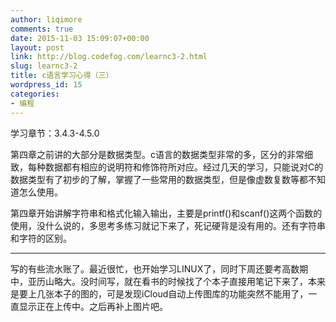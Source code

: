 ```yaml
---
author: liqimore
comments: true
date: 2015-11-03 15:09:07+00:00
layout: post
link: http://blog.codefog.com/learnc3-2.html
slug: learnc3-2
title: c语言学习心得（三）
wordpress_id: 15
categories:
- 编程
---
```


学习章节：3.4.3-4.5.0

第四章之前讲的大部分是数据类型。c语言的数据类型非常的多，区分的非常细致，每种数据都有相应的说明符和修饰符所对应。经过几天的学习，只能说对C的数据类型有了初步的了解，掌握了一些常用的数据类型，但是像虚数复数等都不知道怎么使用。

第四章开始讲解字符串和格式化输入输出，主要是printf()和scanf()这两个函数的使用，没什么说的，多思考多练习就记下来了，死记硬背是没有用的。还有字符串和字符的区别。



-----------------------------------------------------------------------------------------------------------------------------------------------------------------------------------------------

写的有些流水账了。最近很忙，也开始学习LINUX了，同时下周还要考高数期中，亚历山略大。没时间写，就在看书的时候找了个本子直接用笔记下来了，本来是要上几张本子的图的，可是发现iCloud自动上传图库的功能突然不能用了，一直显示正在上传中。之后再补上图片吧。
